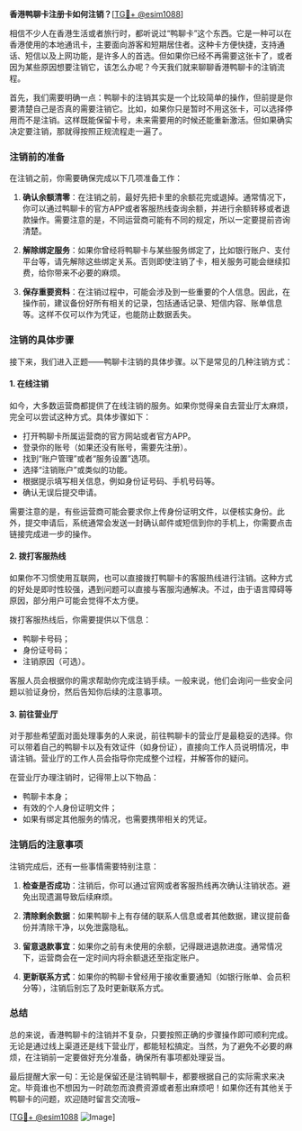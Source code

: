 **香港鸭聊卡注册卡如何注销？**[[TG💪+ @esim1088](https://t.me/s/esim1088)]

相信不少人在香港生活或者旅行时，都听说过“鸭聊卡”这个东西。它是一种可以在香港使用的本地通讯卡，主要面向游客和短期居住者。这种卡方便快捷，支持通话、短信以及上网功能，是许多人的首选。但如果你已经不再需要这张卡了，或者因为某些原因想要注销它，该怎么办呢？今天我们就来聊聊香港鸭聊卡的注销流程。

首先，我们需要明确一点：鸭聊卡的注销其实是一个比较简单的操作，但前提是你要清楚自己是否真的需要注销它。比如，如果你只是暂时不用这张卡，可以选择停用而不是注销。这样既能保留卡号，未来需要用的时候还能重新激活。但如果确实决定要注销，那就得按照正规流程走一遍了。

### 注销前的准备

在注销之前，你需要确保完成以下几项准备工作：

1. **确认余额清零**：在注销之前，最好先把卡里的余额花完或退掉。通常情况下，你可以通过鸭聊卡的官方APP或者客服热线查询余额，并进行余额转移或者退款操作。需要注意的是，不同运营商可能有不同的规定，所以一定要提前咨询清楚。

2. **解除绑定服务**：如果你曾经将鸭聊卡与某些服务绑定了，比如银行账户、支付平台等，请先解除这些绑定关系。否则即使注销了卡，相关服务可能会继续扣费，给你带来不必要的麻烦。

3. **保存重要资料**：在注销过程中，可能会涉及到一些重要的个人信息。因此，在操作前，建议备份好所有相关的记录，包括通话记录、短信内容、账单信息等。这样不仅可以作为凭证，也能防止数据丢失。

### 注销的具体步骤

接下来，我们进入正题——鸭聊卡注销的具体步骤。以下是常见的几种注销方式：

#### 1. 在线注销

如今，大多数运营商都提供了在线注销的服务。如果你觉得亲自去营业厅太麻烦，完全可以尝试这种方式。具体步骤如下：

- 打开鸭聊卡所属运营商的官方网站或者官方APP。
- 登录你的账号（如果还没有账号，需要先注册）。
- 找到“账户管理”或者“服务设置”选项。
- 选择“注销账户”或类似的功能。
- 根据提示填写相关信息，例如身份证号码、手机号码等。
- 确认无误后提交申请。

需要注意的是，有些运营商可能会要求你上传身份证明文件，以便核实身份。此外，提交申请后，系统通常会发送一封确认邮件或短信到你的手机上，你需要点击链接完成进一步的操作。

#### 2. 拨打客服热线

如果你不习惯使用互联网，也可以直接拨打鸭聊卡的客服热线进行注销。这种方式的好处是即时性较强，遇到问题可以直接与客服沟通解决。不过，由于语言障碍等原因，部分用户可能会觉得不太方便。

拨打客服热线后，你需要提供以下信息：

- 鸭聊卡号码；
- 身份证号码；
- 注销原因（可选）。

客服人员会根据你的需求帮助你完成注销手续。一般来说，他们会询问一些安全问题以验证身份，然后告知你后续的注意事项。

#### 3. 前往营业厅

对于那些希望面对面处理事务的人来说，前往鸭聊卡的营业厅是最稳妥的选择。你可以带着自己的鸭聊卡以及有效证件（如身份证），直接向工作人员说明情况，申请注销。营业厅的工作人员会指导你完成整个过程，并解答你的疑问。

在营业厅办理注销时，记得带上以下物品：

- 鸭聊卡本身；
- 有效的个人身份证明文件；
- 如果有绑定其他服务的情况，也需要携带相关的凭证。

### 注销后的注意事项

注销完成后，还有一些事情需要特别注意：

1. **检查是否成功**：注销后，你可以通过官网或者客服热线再次确认注销状态。避免出现遗漏导致后续麻烦。

2. **清除剩余数据**：如果鸭聊卡上有存储的联系人信息或者其他数据，建议提前备份并清除干净，以免泄露隐私。

3. **留意退款事宜**：如果你之前有未使用的余额，记得跟进退款进度。通常情况下，运营商会在一定时间内将余额退还至指定账户。

4. **更新联系方式**：如果你的鸭聊卡曾经用于接收重要通知（如银行账单、会员积分等），注销后别忘了及时更新联系方式。

### 总结

总的来说，香港鸭聊卡的注销并不复杂，只要按照正确的步骤操作即可顺利完成。无论是通过线上渠道还是线下营业厅，都能轻松搞定。当然，为了避免不必要的麻烦，在注销前一定要做好充分准备，确保所有事项都处理妥当。

最后提醒大家一句：无论是保留还是注销鸭聊卡，都要根据自己的实际需求来决定。毕竟谁也不想因为一时疏忽而浪费资源或者惹出麻烦吧！如果你还有其他关于鸭聊卡的问题，欢迎随时留言交流哦~

[[TG💪+ @esim1088](https://t.me/s/esim1088) ![Image](https://i.postimg.cc/4NQfJmqS/Snipaste-2025-05-13-00-14-12.png)]
